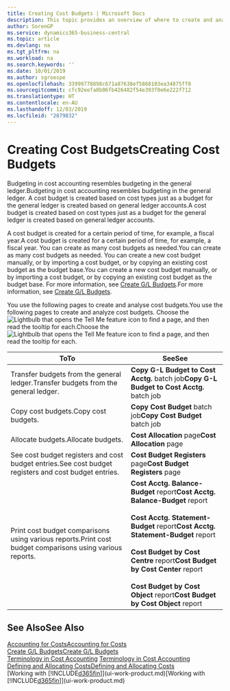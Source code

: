 ```yaml
---
title: Creating Cost Budgets | Microsoft Docs
description: This topic provides an overview of where to create and analyse cost budgets.
author: SorenGP
ms.service: dynamics365-business-central
ms.topic: article
ms.devlang: na
ms.tgt_pltfrm: na
ms.workload: na
ms.search.keywords: ''
ms.date: 10/01/2019
ms.author: sgroespe
ms.openlocfilehash: 33999778898c671a87638ef5868103ea34875ff8
ms.sourcegitcommit: cfc92eefa8b06fb426482f54e393f0e6e222f712
ms.translationtype: HT
ms.contentlocale: en-AU
ms.lasthandoff: 12/03/2019
ms.locfileid: "2879832"
---
```

# <a name="creating-cost-budgets"></a><span data-ttu-id="f1892-103">Creating Cost Budgets</span><span class="sxs-lookup"><span data-stu-id="f1892-103">Creating Cost Budgets</span></span>
<span data-ttu-id="f1892-104">Budgeting in cost accounting resembles budgeting in the general ledger.</span><span class="sxs-lookup"><span data-stu-id="f1892-104">Budgeting in cost accounting resembles budgeting in the general ledger.</span></span> <span data-ttu-id="f1892-105">A cost budget is created based on cost types just as a budget for the general ledger is created based on general ledger accounts.</span><span class="sxs-lookup"><span data-stu-id="f1892-105">A cost budget is created based on cost types just as a budget for the general ledger is created based on general ledger accounts.</span></span>  

<span data-ttu-id="f1892-106">A cost budget is created for a certain period of time, for example, a fiscal year.</span><span class="sxs-lookup"><span data-stu-id="f1892-106">A cost budget is created for a certain period of time, for example, a fiscal year.</span></span> <span data-ttu-id="f1892-107">You can create as many cost budgets as needed.</span><span class="sxs-lookup"><span data-stu-id="f1892-107">You can create as many cost budgets as needed.</span></span> <span data-ttu-id="f1892-108">You can create a new cost budget manually, or by importing a cost budget, or by copying an existing cost budget as the budget base.</span><span class="sxs-lookup"><span data-stu-id="f1892-108">You can create a new cost budget manually, or by importing a cost budget, or by copying an existing cost budget as the budget base.</span></span> <span data-ttu-id="f1892-109">For more information, see [Create G/L Budgets](finance-how-create-budgets.md).</span><span class="sxs-lookup"><span data-stu-id="f1892-109">For more information, see [Create G/L Budgets](finance-how-create-budgets.md).</span></span>

<span data-ttu-id="f1892-110">You use the following pages to create and analyse cost budgets.</span><span class="sxs-lookup"><span data-stu-id="f1892-110">You use the following pages to create and analyze cost budgets.</span></span> <span data-ttu-id="f1892-111">Choose the ![Lightbulb that opens the Tell Me feature](media/ui-search/search_small.png "Tell me what you want to do") icon to find a page, and then read the tooltip for each.</span><span class="sxs-lookup"><span data-stu-id="f1892-111">Choose the ![Lightbulb that opens the Tell Me feature](media/ui-search/search_small.png "Tell me what you want to do") icon to find a page, and then read the tooltip for each.</span></span>

|<span data-ttu-id="f1892-112">To</span><span class="sxs-lookup"><span data-stu-id="f1892-112">To</span></span>|<span data-ttu-id="f1892-113">See</span><span class="sxs-lookup"><span data-stu-id="f1892-113">See</span></span>|  
|--------|---------|  
|<span data-ttu-id="f1892-114">Transfer budgets from the general ledger.</span><span class="sxs-lookup"><span data-stu-id="f1892-114">Transfer budgets from the general ledger.</span></span>|<span data-ttu-id="f1892-115">**Copy G-L Budget to Cost Acctg.** batch job</span><span class="sxs-lookup"><span data-stu-id="f1892-115">**Copy G-L Budget to Cost Acctg.** batch job</span></span>|  
|<span data-ttu-id="f1892-116">Copy cost budgets.</span><span class="sxs-lookup"><span data-stu-id="f1892-116">Copy cost budgets.</span></span>|<span data-ttu-id="f1892-117">**Copy Cost Budget** batch job</span><span class="sxs-lookup"><span data-stu-id="f1892-117">**Copy Cost Budget** batch job</span></span>|  
|<span data-ttu-id="f1892-118">Allocate budgets.</span><span class="sxs-lookup"><span data-stu-id="f1892-118">Allocate budgets.</span></span>|<span data-ttu-id="f1892-119">**Cost Allocation** page</span><span class="sxs-lookup"><span data-stu-id="f1892-119">**Cost Allocation** page</span></span>|  
|<span data-ttu-id="f1892-120">See cost budget registers and cost budget entries.</span><span class="sxs-lookup"><span data-stu-id="f1892-120">See cost budget registers and cost budget entries.</span></span>|<span data-ttu-id="f1892-121">**Cost Budget Registers** page</span><span class="sxs-lookup"><span data-stu-id="f1892-121">**Cost Budget Registers** page</span></span>|  
|<span data-ttu-id="f1892-122">Print cost budget comparisons using various reports.</span><span class="sxs-lookup"><span data-stu-id="f1892-122">Print cost budget comparisons using various reports.</span></span>|<span data-ttu-id="f1892-123">**Cost Acctg. Balance-Budget** report</span><span class="sxs-lookup"><span data-stu-id="f1892-123">**Cost Acctg. Balance-Budget** report</span></span><br /><br /> <span data-ttu-id="f1892-124">**Cost Acctg. Statement-Budget** report</span><span class="sxs-lookup"><span data-stu-id="f1892-124">**Cost Acctg. Statement-Budget** report</span></span><br /><br /> <span data-ttu-id="f1892-125">**Cost Budget by Cost Centre** report</span><span class="sxs-lookup"><span data-stu-id="f1892-125">**Cost Budget by Cost Center** report</span></span><br /><br /> <span data-ttu-id="f1892-126">**Cost Budget by Cost Object** report</span><span class="sxs-lookup"><span data-stu-id="f1892-126">**Cost Budget by Cost Object** report</span></span>|  

## <a name="see-also"></a><span data-ttu-id="f1892-127">See Also</span><span class="sxs-lookup"><span data-stu-id="f1892-127">See Also</span></span>  
[<span data-ttu-id="f1892-128">Accounting for Costs</span><span class="sxs-lookup"><span data-stu-id="f1892-128">Accounting for Costs</span></span>](finance-manage-cost-accounting.md)  
[<span data-ttu-id="f1892-129">Create G/L Budgets</span><span class="sxs-lookup"><span data-stu-id="f1892-129">Create G/L Budgets</span></span>](finance-how-create-budgets.md)  
<span data-ttu-id="f1892-130">[Terminology in Cost Accounting](finance-terminology-in-cost-accounting.md) </span><span class="sxs-lookup"><span data-stu-id="f1892-130">[Terminology in Cost Accounting](finance-terminology-in-cost-accounting.md) </span></span>  
[<span data-ttu-id="f1892-131">Defining and Allocating Costs</span><span class="sxs-lookup"><span data-stu-id="f1892-131">Defining and Allocating Costs</span></span>](finance-define-and-allocate-costs.md)  
<span data-ttu-id="f1892-132">[Working with [!INCLUDE[d365fin](includes/d365fin_md.md)]](ui-work-product.md)</span><span class="sxs-lookup"><span data-stu-id="f1892-132">[Working with [!INCLUDE[d365fin](includes/d365fin_md.md)]](ui-work-product.md)</span></span>
